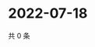 # 2022-07-18

共 0 条

<!-- BEGIN WEIBO -->
<!-- 最后更新时间 Mon Jul 18 2022 21:38:46 GMT+0800 (China Standard Time) -->

<!-- END WEIBO -->

